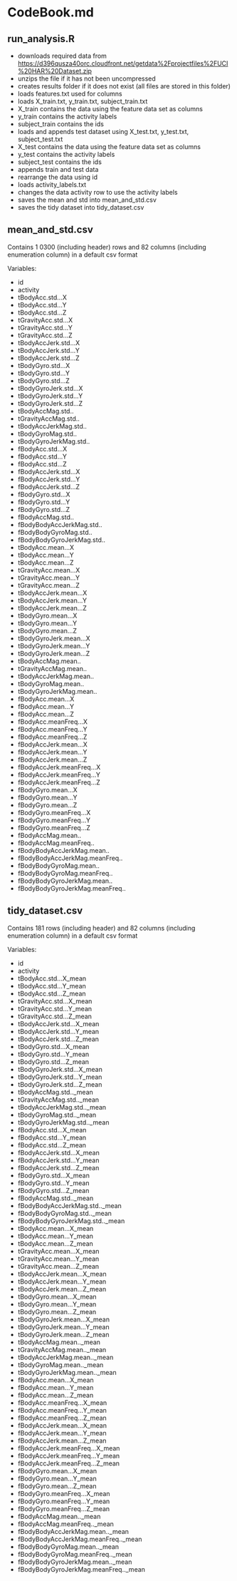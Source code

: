 # CodeBook.md

## run_analysis.R 

* downloads required data from https://d396qusza40orc.cloudfront.net/getdata%2Fprojectfiles%2FUCI%20HAR%20Dataset.zip
* unzips the file if it has not been uncompressed
* creates results folder if it does not exist (all files are stored in this folder)
* loads features.txt used for columns
* loads X_train.txt, y_train.txt, subject_train.txt
* X_train contains the data using the feature data set as columns
* y_train contains the activity labels
* subject_train contains the ids
* loads and appends test dataset using X_test.txt, y_test.txt, subject_test.txt
* X_test contains the data using the feature data set as columns
* y_test contains the activity labels
* subject_test contains the ids
* appends train and test data
* rearrange the data using id
* loads activity_labels.txt
* changes the data activity row to use the activity labels
* saves the mean and std into mean_and_std.csv
* saves the tidy dataset into tidy_dataset.csv

## mean_and_std.csv
Contains 1 0300 (including header) rows and 82 columns (including enumeration column) in a default csv format

Variables:
*  id	
*  activity	
*  tBodyAcc.std...X	
*  tBodyAcc.std...Y	
*  tBodyAcc.std...Z	
*  tGravityAcc.std...X	
*  tGravityAcc.std...Y	
*  tGravityAcc.std...Z	
*  tBodyAccJerk.std...X	
*  tBodyAccJerk.std...Y	
*  tBodyAccJerk.std...Z	
*  tBodyGyro.std...X	
*  tBodyGyro.std...Y	
*  tBodyGyro.std...Z	
*  tBodyGyroJerk.std...X	
*  tBodyGyroJerk.std...Y	
*  tBodyGyroJerk.std...Z	
*  tBodyAccMag.std..	
*  tGravityAccMag.std..	
*  tBodyAccJerkMag.std..	
*  tBodyGyroMag.std..	
*  tBodyGyroJerkMag.std..	
*  fBodyAcc.std...X	
*  fBodyAcc.std...Y	
*  fBodyAcc.std...Z	
*  fBodyAccJerk.std...X	
*  fBodyAccJerk.std...Y	
*  fBodyAccJerk.std...Z	
*  fBodyGyro.std...X	
*  fBodyGyro.std...Y	
*  fBodyGyro.std...Z	
*  fBodyAccMag.std..	
*  fBodyBodyAccJerkMag.std..	
*  fBodyBodyGyroMag.std..	
*  fBodyBodyGyroJerkMag.std..	
*  tBodyAcc.mean...X	
*  tBodyAcc.mean...Y	
*  tBodyAcc.mean...Z	
*  tGravityAcc.mean...X	
*  tGravityAcc.mean...Y	
*  tGravityAcc.mean...Z	
*  tBodyAccJerk.mean...X	
*  tBodyAccJerk.mean...Y	
*  tBodyAccJerk.mean...Z	
*  tBodyGyro.mean...X	
*  tBodyGyro.mean...Y	
*  tBodyGyro.mean...Z	
*  tBodyGyroJerk.mean...X	
*  tBodyGyroJerk.mean...Y	
*  tBodyGyroJerk.mean...Z	
*  tBodyAccMag.mean..	
*  tGravityAccMag.mean..	
*  tBodyAccJerkMag.mean..	
*  tBodyGyroMag.mean..	
*  tBodyGyroJerkMag.mean..	
*  fBodyAcc.mean...X	
*  fBodyAcc.mean...Y	
*  fBodyAcc.mean...Z	
*  fBodyAcc.meanFreq...X	
*  fBodyAcc.meanFreq...Y	
*  fBodyAcc.meanFreq...Z	
*  fBodyAccJerk.mean...X	
*  fBodyAccJerk.mean...Y	
*  fBodyAccJerk.mean...Z	
*  fBodyAccJerk.meanFreq...X	
*  fBodyAccJerk.meanFreq...Y	
*  fBodyAccJerk.meanFreq...Z	
*  fBodyGyro.mean...X	
*  fBodyGyro.mean...Y	
*  fBodyGyro.mean...Z	
*  fBodyGyro.meanFreq...X	
*  fBodyGyro.meanFreq...Y	
*  fBodyGyro.meanFreq...Z	
*  fBodyAccMag.mean..	
*  fBodyAccMag.meanFreq..	
*  fBodyBodyAccJerkMag.mean..	
*  fBodyBodyAccJerkMag.meanFreq..	
*  fBodyBodyGyroMag.mean..	
*  fBodyBodyGyroMag.meanFreq..	
*  fBodyBodyGyroJerkMag.mean..	
*  fBodyBodyGyroJerkMag.meanFreq..

## tidy_dataset.csv
Contains 181 rows (including header) and 82 columns (including enumeration column) in a default csv format

Variables:
*  id	
*  activity	
*  tBodyAcc.std...X_mean	
*  tBodyAcc.std...Y_mean	
*  tBodyAcc.std...Z_mean	
*  tGravityAcc.std...X_mean	
*  tGravityAcc.std...Y_mean	
*  tGravityAcc.std...Z_mean	
*  tBodyAccJerk.std...X_mean	
*  tBodyAccJerk.std...Y_mean	
*  tBodyAccJerk.std...Z_mean	
*  tBodyGyro.std...X_mean	
*  tBodyGyro.std...Y_mean	
*  tBodyGyro.std...Z_mean	
*  tBodyGyroJerk.std...X_mean	
*  tBodyGyroJerk.std...Y_mean	
*  tBodyGyroJerk.std...Z_mean	
*  tBodyAccMag.std.._mean	
*  tGravityAccMag.std.._mean	
*  tBodyAccJerkMag.std.._mean	
*  tBodyGyroMag.std.._mean	
*  tBodyGyroJerkMag.std.._mean	
*  fBodyAcc.std...X_mean	
*  fBodyAcc.std...Y_mean	
*  fBodyAcc.std...Z_mean	
*  fBodyAccJerk.std...X_mean	
*  fBodyAccJerk.std...Y_mean	
*  fBodyAccJerk.std...Z_mean	
*  fBodyGyro.std...X_mean	
*  fBodyGyro.std...Y_mean	
*  fBodyGyro.std...Z_mean	
*  fBodyAccMag.std.._mean	
*  fBodyBodyAccJerkMag.std.._mean	
*  fBodyBodyGyroMag.std.._mean	
*  fBodyBodyGyroJerkMag.std.._mean	
*  tBodyAcc.mean...X_mean	
*  tBodyAcc.mean...Y_mean	
*  tBodyAcc.mean...Z_mean	
*  tGravityAcc.mean...X_mean	
*  tGravityAcc.mean...Y_mean	
*  tGravityAcc.mean...Z_mean	
*  tBodyAccJerk.mean...X_mean	
*  tBodyAccJerk.mean...Y_mean	
*  tBodyAccJerk.mean...Z_mean	
*  tBodyGyro.mean...X_mean	
*  tBodyGyro.mean...Y_mean	
*  tBodyGyro.mean...Z_mean	
*  tBodyGyroJerk.mean...X_mean	
*  tBodyGyroJerk.mean...Y_mean	
*  tBodyGyroJerk.mean...Z_mean	
*  tBodyAccMag.mean.._mean	
*  tGravityAccMag.mean.._mean	
*  tBodyAccJerkMag.mean.._mean	
*  tBodyGyroMag.mean.._mean	
*  tBodyGyroJerkMag.mean.._mean	
*  fBodyAcc.mean...X_mean	
*  fBodyAcc.mean...Y_mean	
*  fBodyAcc.mean...Z_mean	
*  fBodyAcc.meanFreq...X_mean	
*  fBodyAcc.meanFreq...Y_mean	
*  fBodyAcc.meanFreq...Z_mean	
*  fBodyAccJerk.mean...X_mean	
*  fBodyAccJerk.mean...Y_mean	
*  fBodyAccJerk.mean...Z_mean	
*  fBodyAccJerk.meanFreq...X_mean	
*  fBodyAccJerk.meanFreq...Y_mean	
*  fBodyAccJerk.meanFreq...Z_mean	
*  fBodyGyro.mean...X_mean	
*  fBodyGyro.mean...Y_mean	
*  fBodyGyro.mean...Z_mean	
*  fBodyGyro.meanFreq...X_mean	
*  fBodyGyro.meanFreq...Y_mean	
*  fBodyGyro.meanFreq...Z_mean	
*  fBodyAccMag.mean.._mean	
*  fBodyAccMag.meanFreq.._mean	
*  fBodyBodyAccJerkMag.mean.._mean	
*  fBodyBodyAccJerkMag.meanFreq.._mean	
*  fBodyBodyGyroMag.mean.._mean	
*  fBodyBodyGyroMag.meanFreq.._mean	
*  fBodyBodyGyroJerkMag.mean.._mean	
*  fBodyBodyGyroJerkMag.meanFreq.._mean